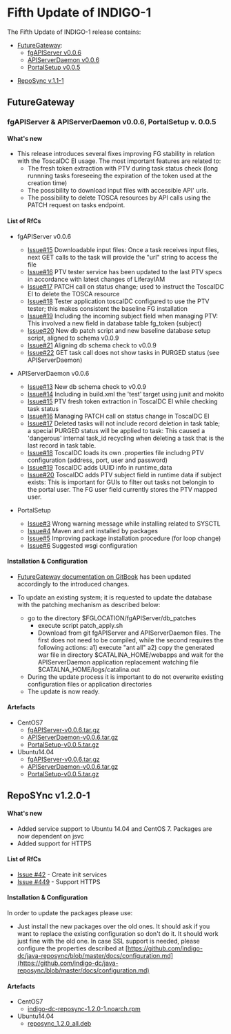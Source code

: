 # Fifth Update of INDIGO-1

The Fifth Update of INDIGO-1 release contains:
* [FutureGateway](#fg):
  * [fgAPIServer v0.0.6](#fg)
  * [APIServerDaemon v0.0.6](#fg)
  * [PortalSetup v0.0.5](#fg)
<!--
* [INDIGO IAM v. 0.4.0](#iam)
-->
* [RepoSync v.1.1-1](#rs)


## <a name="fg"></a>FutureGateway
### <a name="fgas"></a>fgAPIServer & APIServerDaemon v0.0.6, PortalSetup v. 0.0.5
#### What's new
* This release introduces several fixes improving FG stability in relation with the ToscaIDC EI usage. The most important features are related to:
  * The fresh token extraction with PTV during task status check (long runnning tasks foreseeing the expiration of the token used at the creation time)
  * The possibility to download input files with accessible API' urls. 
  * The possibility to delete TOSCA resources by API calls using the PATCH request on tasks endpoint.

#### List of RfCs
* fgAPIServer v0.0.6
  * [Issue#15](https://github.com/indigo-dc/fgAPIServer/issues/15) Downloadable input files: Once a task receives input files, next GET calls to the task will provide the "url" string to access the file
  * [Issue#16](https://github.com/indigo-dc/fgAPIServer/issues/16) PTV tester service has been updated to the last PTV specs in accordance with latest changes of LiferayIAM
  * [Issue#17](https://github.com/indigo-dc/fgAPIServer/issues/17) PATCH call on status change; used to instruct the ToscaIDC EI to delete the TOSCA resource
  * [Issue#18](https://github.com/indigo-dc/fgAPIServer/issues/18) Tester application toscaIDC configured to use the PTV tester; this makes consistent the baseline FG installation
  * [Issue#19](https://github.com/indigo-dc/fgAPIServer/issues/19) Including the incoming subject field when managing PTV: This involved a new field in database table fg_token (subject)
  * [Issue#20](https://github.com/indigo-dc/fgAPIServer/issues/20) New db patch script and new baseline database setup script, aligned to schema v0.0.9
  * [Issue#21](https://github.com/indigo-dc/fgAPIServer/issues/21) Aligning db schema check to v0.0.9
  * [Issue#22](https://github.com/indigo-dc/fgAPIServer/issues/22) GET task call does not show tasks in PURGED status (see APIServerDaemon)

* APIServerDaemon v0.0.6
  * [Issue#13](https://github.com/indigo-dc/APIServerDaemon/issues/13) New db schema check to v0.0.9
  * [Issue#14](https://github.com/indigo-dc/APIServerDaemon/issues/14) Including in build.xml the 'test' target using junit and mokito
  * [Issue#15](https://github.com/indigo-dc/APIServerDaemon/issues/15) PTV fresh token extraction in ToscaIDC EI while checking task status
  * [Issue#16](https://github.com/indigo-dc/APIServerDaemon/issues/16) Managing PATCH call on status change in ToscaIDC EI
  * [Issue#17](https://github.com/indigo-dc/APIServerDaemon/issues/17) Deleted tasks will not include record deletion in task table; a special PURGED status will be applied to task: This caused a 'dangerous' internal task_id recycling when deleting a task that is the last record in task table.
  * [Issue#18](https://github.com/indigo-dc/APIServerDaemon/issues/18) ToscaIDC loads its own .properties file includng PTV configuration (address, port, user and password)
  * [Issue#19](https://github.com/indigo-dc/APIServerDaemon/issues/19) ToscaIDC adds UUID info in runtime_data
  * [Issue#20](https://github.com/indigo-dc/APIServerDaemon/issues/20) ToscaIDC adds PTV subject field in runtime data if subject exists: This is important for GUIs to filter out tasks not belongin to the portal user. The FG user field currently stores the PTV mapped user.

* PortalSetup
  * [Issue#3](https://github.com/indigo-dc/PortalSetup/issues/3) Wrong warning message while installing related to SYSCTL
  * [Issue#4](https://github.com/indigo-dc/PortalSetup/issues/4) Maven and ant installed by packages
  * [Issue#5](https://github.com/indigo-dc/PortalSetup/issues/5) Improving package installation procedure (for loop change)
  * [Issue#6](https://github.com/indigo-dc/PortalSetup/issues/6) Suggested wsgi configuration

#### Installation & Configuration
* [FutureGateway documentation on GitBook](https://indigo-dc.gitbooks.io/futuregateway/content/) has been updated accordingly to the introduced changes.

* To update an existing system; it is requested to update the database with the patching mechanism as described below:
  * go to the directory $FGLOCATION/fgAPIServer/db_patches
    * execute script patch_apply.sh
    * Download from git fgAPIServer and APIServerDaemon files. The first does not need to be compiled, while the second requires the following actions:
      a1) execute "ant all"
      a2) copy the generated war file in directory $CATALINA_HOME/webapps and wait for the APIServerDaemon application replacement watching file $CATALNA_HOME/logs/catalina.out
  * During the update process it is important to do not overwrite existing configuration files or application directories
  * The update is now ready.

#### Artefacts
* CentOS7
  * [fgAPIServer-v0.0.6.tar.gz](http://repo.indigo-datacloud.eu/repository/indigo/1/centos7/SRPMS/tgz/fgAPIServer-v0.0.6.tar.gz)
  * [APIServerDaemon-v0.0.6.tar.gz](http://repo.indigo-datacloud.eu/repository/indigo/1/centos7/SRPMS/tgz/APIServerDaemon-v0.0.6.tar.gz)
  * [PortalSetup-v0.0.5.tar.gz](http://repo.indigo-datacloud.eu/repository/indigo/1/centos7/SRPMS/tgz/PortalSetup-v0.0.5.tar.gz)
* Ubuntu14.04
  * [fgAPIServer-v0.0.6.tar.gz](http://repo.indigo-datacloud.eu/repository/indigo/1/ubuntu/dists/trusty-updates/main/source/fgAPIServer-v0.0.6.tar.gz)
  * [APIServerDaemon-v0.0.6.tar.gz](http://repo.indigo-datacloud.eu/repository/indigo/1/ubuntu/dists/trusty-updates/main/source/APIServerDaemon-v0.0.6.tar.gz)
  * [PortalSetup-v0.0.5.tar.gz](http://repo.indigo-datacloud.eu/repository/indigo/1/ubuntu/dists/trusty-updates/main/source/PortalSetup-v0.0.5.tar.gz)


<!--
## <a name="iam"></a>INDIGO IAM v.0.5.0

#### What's new
* This release provides new functionality and some bug fixes

#### List of RfCs
* Groups are now encoded in the JSON returned by the IAM /userinfo endpoint as an array of group names.
* Group information is also exposed by the token introspection endpoint
* External authentication information (i.e. when a user authenticates with Google or SAML instead of username/password) is now provided in the JSON returned by the /userinfo endpoint
* The first incarnation of the administrative dashboard is now included in the service
* The first incarnation of the registration service is now included. The registration service implements a "self-register with admin approval" registration flow
* User passwords are now encoded in the database using the Bcrypt encoder
* A password forgotten service is now provided

* More information about bug fixes and other developments can be found on our [JIRA release board](https://issues.infn.it/jira/browse/INDIAM/fixforversion/13811) 

#### Installation & Configuration
* If the installation was done following the the instructions available in the [INDIGO-IAM Deployment and Administration Guide](https://indigo-dc.gitbooks.io/iam/content/doc/admin.html), please follow the following steps to upgrade:<br>
     ``` docker pull indigodatacloud/iam-login-service ``` <br>
     ``` docker stop iam-login-service ``` <br>
     ``` docker rm iam-login-service ``` <br>
     ``` docker run \  ``` <br>
     ```   --name iam-login-service --net=iam -p 8080:8080 \  ``` <br>
     ```   --env-file=/path/to//iam-login-service/env \  ``` <br>
     ```   -v /path/to//keystore.jks:/keystore.jks:ro \  ``` <br>
     ```   indigodatacloud/iam-login-service:indigo_1   ``` <br>

#### Artefacts
* Docker Container:
  * [indigodatacloud/iam-login-service:indigo_1](https://hub.docker.com/r/indigodatacloud/iam-login-service/tags/)

-->
## <a name="im"></a>RepoSYnc v1.2.0-1

#### What's new
* Added service support to Ubuntu 14.04 and CentOS 7. Packages are now dependent on jsvc
* Added support for HTTPS

#### List of RfCs

* [Issue #42](https://github.com/indigo-dc/java-reposync/issues/42) - Create init services
* [Issue #449](https://github.com/indigo-dc/java-reposync/issues/449) - Support HTTPS

#### Installation & Configuration
In order to update the packages please use:
* Just install the new packages over the old ones. It should ask if you want to replace the existing configuration so don't do it. It should work just 
fine with the old one. In case SSL support is needed, please configure the properties described at [https://github.com/indigo-dc/java-reposync/blob/master/docs/configuration.md](https://github.com/indigo-dc/java-reposync/blob/master/docs/configuration.md)


#### Artefacts
* CentOS7
  * [indigo-dc-reposync-1.2.0-1.noarch.rpm	](http://repo.indigo-datacloud.eu/repository/indigo/1/centos7/x86_64/updates/indigo-dc-reposync-1.2.0-1.noarch.rpm	)
* Ubuntu14.04
  * [reposync_1.2.0_all.deb](http://repo.indigo-datacloud.eu/repository/indigo/1/ubuntu/dists/trusty-updates/main/binary-amd64/reposync_1.2.0_all.deb)

<!--
* Container
  * [indigodatacloud/im:indigo_1](https://hub.docker.com/r/indigodatacloud/im/tags/)
-->  
